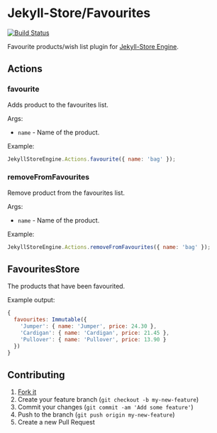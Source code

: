 # Jekyll-Store/Favourites

[![Build Status](https://travis-ci.org/jekyll-store/favourites.svg?branch=master)](https://travis-ci.org/jekyll-store/favourites)

Favourite products/wish list plugin for [Jekyll-Store Engine](https://github.com/jekyll-store/engine).

## Actions

### favourite

Adds product to the favourites list.

Args:

* `name` - Name of the product.

Example:

```javascript
JekyllStoreEngine.Actions.favourite({ name: 'bag' });
```

### removeFromFavourites

Remove product from the favourites list.

Args:

* `name` - Name of the product.

Example:

```javascript
JekyllStoreEngine.Actions.removeFromFavourites({ name: 'bag' });
```

## FavouritesStore

The products that have been favourited.

Example output:

```javascript
{
  favourites: Immutable({
    'Jumper': { name: 'Jumper', price: 24.30 },
    'Cardigan': { name: 'Cardigan', price: 21.45 },
    'Pullover': { name: 'Pullover', price: 13.90 }
  })
}
```

## Contributing

1. [Fork it](https://github.com/jekyll-store/favourites/fork)
2. Create your feature branch (`git checkout -b my-new-feature`)
3. Commit your changes (`git commit -am 'Add some feature'`)
4. Push to the branch (`git push origin my-new-feature`)
5. Create a new Pull Request
